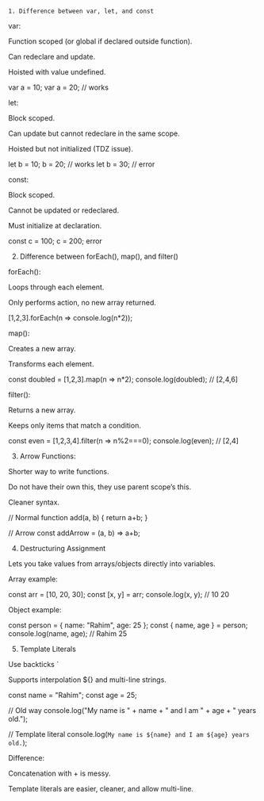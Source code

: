                                                                                                                                                 1. Difference between var, let, and const

var:

Function scoped (or global if declared outside function).

Can redeclare and update.

Hoisted with value undefined.

var a = 10;
var a = 20; //  works


let:

Block scoped.

Can update but cannot redeclare in the same scope.

Hoisted but not initialized (TDZ issue).

let b = 10;
b = 20;   //  works
let b = 30; //  error


const:

Block scoped.

Cannot be updated or redeclared.

Must initialize at declaration.

const c = 100;
c = 200;  error

2. Difference between forEach(), map(), and filter()

forEach():

Loops through each element.

Only performs action, no new array returned.

[1,2,3].forEach(n => console.log(n*2));


map():

Creates a new array.

Transforms each element.

const doubled = [1,2,3].map(n => n*2);
console.log(doubled); // [2,4,6]


filter():

Returns a new array.

Keeps only items that match a condition.

const even = [1,2,3,4].filter(n => n%2===0);
console.log(even); // [2,4]

3. Arrow Functions:

Shorter way to write functions.

Do not have their own this, they use parent scope’s this.

Cleaner syntax.

// Normal
function add(a, b) {
  return a+b;
}

// Arrow
const addArrow = (a, b) => a+b;

4. Destructuring Assignment

Lets you take values from arrays/objects directly into variables.

Array example:

const arr = [10, 20, 30];
const [x, y] = arr;
console.log(x, y); // 10 20


Object example:

const person = { name: "Rahim", age: 25 };
const { name, age } = person;
console.log(name, age); // Rahim 25

5. Template Literals

Use backticks `

Supports interpolation ${} and multi-line strings.

const name = "Rahim";
const age = 25;

// Old way
console.log("My name is " + name + " and I am " + age + " years old.");

// Template literal
console.log(`My name is ${name} and I am ${age} years old.`);


Difference:

Concatenation with + is messy.

Template literals are easier, cleaner, and allow multi-line.                                                           